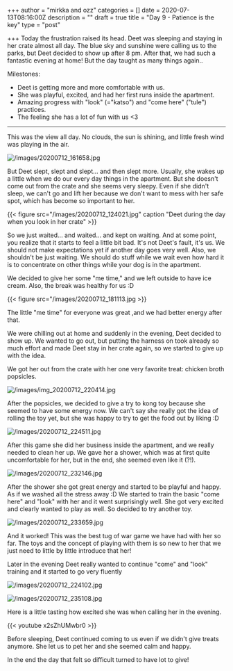 +++
author = "mirkka and ozz"
categories = []
date = 2020-07-13T08:16:00Z
description = ""
draft = true
title = "Day 9 - Patience is the key"
type = "post"

+++
Today the frustration raised its head. Deet was sleeping and staying in her crate almost all day. The blue sky and sunshine were calling us to the parks, but Deet decided to show up after 8 pm. After that, we had such a fantastic evening at home! But the day taught as many things again..

Milestones:

* Deet is getting more and more comfortable with us.
* She was playful, excited, and had her first runs inside the apartment.
* Amazing progress with "look" (="katso") and "come here" ("tule") practices.
* The feeling she has a lot of fun with us <3

***

This was the view all day. No clouds, the sun is shining, and little fresh wind was playing in the air.

![/images/20200712_161658.jpg](https://app.forestry.io/sites/pqtrwwknkydruw/body-media//images/20200712_161658.jpg)

But Deet slept, slept and slept... and then slept more. Usually, she wakes up a little when we do our every day things in the apartment. But she doesn't come out from the crate and she seems very sleepy. Even if she didn't sleep, we can't go and lift her because we don't want to mess with her safe spot, which has become so important to her.

{{< figure src="/images/20200712_124021.jpg" caption "Deet during the day when you look in her crate" >}}

So we just waited... and waited... and kept on waiting. And at some point, you realize that it starts to feel a little bit bad. It's not Deet's fault, it's us. We should not make expectations yet if another day goes very well. Also, we shouldn't be just waiting. We should do stuff while we wait even how hard it is to concentrate on other things while your dog is in the apartment.

We decided to give her some "me time," and we left outside to have ice cream. Also, the break was healthy for us :D

{{< figure src="/images/20200712_181113.jpg >}}

The little "me time" for everyone was great ,and we had better energy after that.

We were chilling out at home and suddenly in the evening, Deet decided to show up. We wanted to go out, but putting the harness on took already so much effort and made Deet stay in her crate again, so we started to give up with the idea.

We got her out from the crate with her one very favorite treat: chicken broth popsicles.

![/images/img_20200712_220414.jpg](https://app.forestry.io/sites/pqtrwwknkydruw/body-media//images/img_20200712_220414.jpg)

After the popsicles, we decided to give a try to kong toy because she seemed to have some energy now. We can't say she really got the idea of rolling the toy yet, but she was happy to try to get the food out by liking :D

![/images/20200712_224511.jpg](https://app.forestry.io/sites/pqtrwwknkydruw/body-media//images/20200712_224511.jpg)

After this game she did her business inside the apartment, and we really needed to clean her up. We gave her a shower, which was at first quite uncomfortable for her, but in the end, she seemed even like it (?!).

![/images/20200712_232146.jpg](https://app.forestry.io/sites/pqtrwwknkydruw/body-media//images/20200712_232146.jpg)

After the shower she got great energy and started to be playful and happy. As if we washed all the stress away :D We started to train the basic "come here" and "look" with her and it went surprisingly well. She got very excited and clearly wanted to play as well. So decided to try another toy.

![/images/20200712_233659.jpg](https://app.forestry.io/sites/pqtrwwknkydruw/body-media//images/20200712_233659.jpg)

And it worked! This was the best tug of war game we have had with her so far. The toys and the concept of playing with them is so new to her that we just need to little by little introduce that her!

Later in the evening Deet really wanted to continue "come" and "look" training and it started to go very fluently

![/images/20200712_224102.jpg](https://app.forestry.io/sites/pqtrwwknkydruw/body-media//images/20200712_224102.jpg)

![/images/20200712_235108.jpg](https://app.forestry.io/sites/pqtrwwknkydruw/body-media//images/20200712_235108.jpg)

Here is a little tasting how excited she was when calling her in the evening.

{{< youtube x2sZhUMwbr0 >}}

Before sleeping, Deet continued coming to us even if we didn't give treats anymore. She let us to pet her and she seemed calm and happy.

In the end the day that felt so difficult turned to have lot to give!